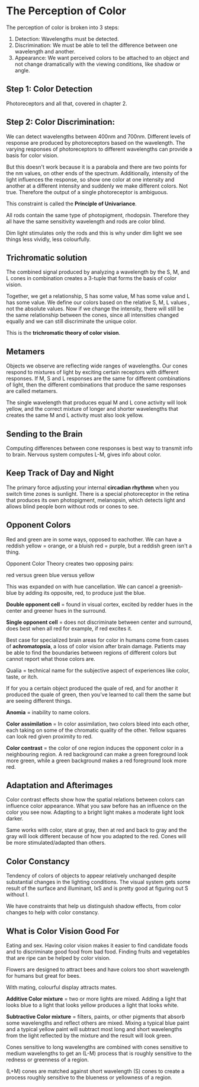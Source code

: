 # The Perception of Color

The perception of color is broken into 3 steps:

1. Detection: Wavelengths must be detected.
2. Discrimination: We must be able to tell the difference between one wavelength and another.
3. Appearance: We want perceived colors to be attached to an object and not change dramatically with the viewing conditions, like shadow or angle.

## Step 1: Color Detection

Photoreceptors and all that, covered in chapter 2.

## Step 2: Color Discrimination:

We can detect wavelengths between 400nm and 700nm. Different levels of response are produced by photoreceptors based on the wavelength. The varying responses of photoreceptors to different wavelengths can provide a basis for color vision.

But this doesn't work because it is a parabola and there are two points for the nm values, on other ends of the spectrum. Additionally, intensity of the light influences the response, so show one color at one intensity and another at a different intensity and suddenly we make different colors. Not true. Therefore the output of a single photoreceptor is ambiguous.

This constraint is called the **Principle of Univariance**.

All rods contain the same type of photopigment, rhodopsin. Therefore they all have the same sensitivity wavelength and rods are color blind.

Dim light stimulates only the rods and this is why under dim light we see things less vividly, less colourfully.

## Trichromatic solution

The combined signal produced by analyzing a wavelength by the S, M, and L cones in combination creates a 3-tuple that forms the basis of color vision.

Together, we get a relationship, S has some value, M has some value and L has some value. We define our colors based on the relative S, M, L values , not the absolute values. Now if we change the intensity, there will still be the same relationship between the cones, since all intensities changed equally and we can still discriminate the unique color.

This is the **trichromatic theory of color vision**.

## Metamers

Objects we observe are reflecting wide ranges of wavelengths. Our cones respond to mixtures of light by exciting certain receptors with different responses. If M, S and L responses are the same for different combinations of light, then the different combinations that produce the same responses are called metamers.

The single wavelength that produces equal M and L cone activity will look yellow, and the correct mixture of longer and shorter wavelengths that creates the same M and L activity must also look yellow.

## Sending to the Brain

Computing differences between cone responses is best way to transmit info to brain. Nervous system computes L-M, gives info about color.

## Keep Track of Day and Night

The primary force adjusting your internal **circadian rhythmn** when you switch time zones is sunlight. There is a special photoreceptor in the retina that produces its own photopigment, melanopsin, which detects light and allows blind people born without rods or cones to see.

## Opponent Colors

Red and green are in some ways, opposed to eachother. We can have a reddish yellow = orange, or a bluish red = purple, but a reddish green isn't a thing.

Opponent Color Theory creates two opposing pairs:

red versus green
blue versus yellow

This was expanded on with hue cancellation. We can cancel a greenish-blue by adding its opposite, red, to produce just the blue.

**Double opponent cell** = found in visual cortex, excited by redder hues in the center and greener hues in the surround.

**Single opponent cell** = does not discriminate between center and surround, does best when all red for example, if red excites it.

Best case for specialized brain areas for color in humans come from cases of **achromatopsia**, a loss of color vision after brain damage. Patients may be able to find the boundaries between regions of different colors but cannot report what those colors are.

Qualia = technical name for the subjective aspect of experiences like color, taste, or itch.

If for you a certain object produced the quale of red, and for another it produced the quale of green, then you've learned to call them the same but are seeing different things.

**Anomia** = inability to name colors.

**Color assimilation** = In color assimilation, two colors bleed into each other, each taking on some of the chromatic quality of the other. Yellow squares can look red given proximity to red.

**Color contrast** = the color of one region induces the opponent color in a neighbouring region. A red background can make a green foreground look more green, while a green background makes a red foreground look more red.

## Adaptation and Afterimages

Color contrast effects show how the spatial relations between colors can influence color appearance. What you saw before has an influence on the color you see now. Adapting to a bright light makes a moderate light look darker.

Same works with color, stare at gray, then at red and back to gray and the gray will look different because of how you adapted to the red. Cones will be more stimulated/adapted than others.

## Color Constancy

Tendency of colors of objects to appear relatively unchanged despite substantial changes in the lighting conditions. The visual system gets some result of the surface and illuminant, IxS and is pretty good at figuring out S without I.

We have constraints that help us distinguish shadow effects, from color changes to help with color constancy.

## What is Color Vision Good For

Eating and sex. Having color vision makes it easier to find candidate foods and to discriminate good food from bad food. Finding fruits and vegetables that are ripe can be helped by color vision.

Flowers are designed to attract bees and have colors too short wavelength for humans but great for bees.

With mating, colourful display attracts mates.

**Additive Color mixture** = two or more lights are mixed. Adding a light that looks blue to a light that looks yellow produces a light that looks white.

**Subtractive Color mixture** = filters, paints, or other pigments that absorb some wavelengths and reflect others are mixed. Mixing a typical blue paint and a typical yellow paint will subtract most long and short wavelengths from the light reflected by the mixture and the result will look green.

Cones sensitive to long wavelengths are combined with cones sensitive to medium wavelengths to get an (L-M) process that is roughly sensitive to the redness or greenness of a region.

(L+M) cones are matched against short wavelength (S) cones to create a process roughly sensitive to the blueness or yellowness of a region.
